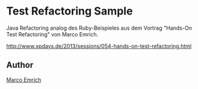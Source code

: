 # Test Refactoring Sample

Java Refactoring analog des Ruby-Beispieles aus dem Vortrag "Hands-On Test Refactoring" von Marco Emrich.

http://www.xpdays.de/2013/sessions/054-hands-on-test-refactoring.html

## Author 

[Marco Emrich](https://github.com/marcoemrich/TestRefactoringKata) 
